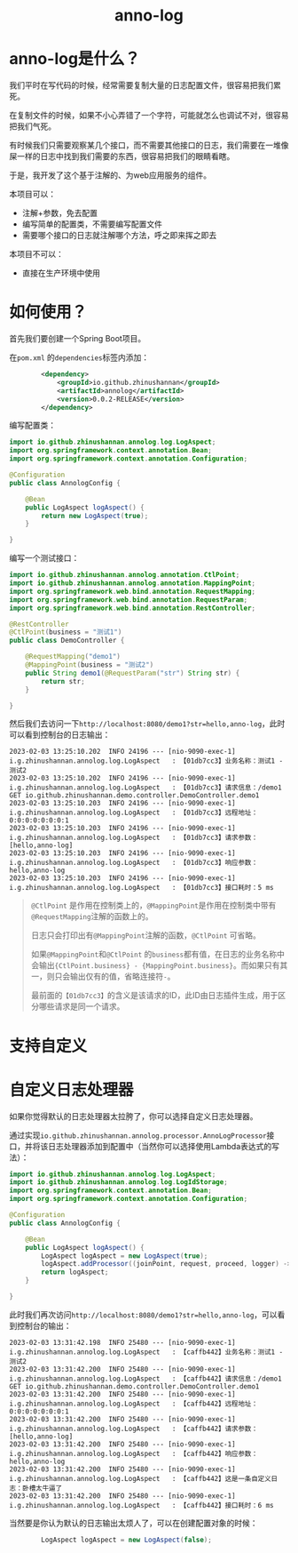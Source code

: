 <div style="text-align: center;"><h1>anno-log</h1></div>

# anno-log是什么？

我们平时在写代码的时候，经常需要复制大量的日志配置文件，很容易把我们累死。

在复制文件的时候，如果不小心弄错了一个字符，可能就怎么也调试不对，很容易把我们气死。

有时候我们只需要观察某几个接口，而不需要其他接口的日志，我们需要在一堆像屎一样的日志中找到我们需要的东西，很容易把我们的眼睛看瞎。

于是，我开发了这个基于注解的、为web应用服务的组件。

本项目可以：

- 注解+参数，免去配置
- 编写简单的配置类，不需要编写配置文件
- 需要哪个接口的日志就注解哪个方法，呼之即来挥之即去

本项目不可以：

- 直接在生产环境中使用

# 如何使用？

首先我们要创建一个Spring Boot项目。

在`pom.xml` 的`dependencies`标签内添加：

```xml
        <dependency>
            <groupId>io.github.zhinushannan</groupId>
            <artifactId>annolog</artifactId>
            <version>0.0.2-RELEASE</version>
        </dependency>
```

编写配置类：

```java
import io.github.zhinushannan.annolog.log.LogAspect;
import org.springframework.context.annotation.Bean;
import org.springframework.context.annotation.Configuration;

@Configuration
public class AnnologConfig {

    @Bean
    public LogAspect logAspect() {
        return new LogAspect(true);
    }

}
```

编写一个测试接口：

```java
import io.github.zhinushannan.annolog.annotation.CtlPoint;
import io.github.zhinushannan.annolog.annotation.MappingPoint;
import org.springframework.web.bind.annotation.RequestMapping;
import org.springframework.web.bind.annotation.RequestParam;
import org.springframework.web.bind.annotation.RestController;

@RestController
@CtlPoint(business = "测试1")
public class DemoController {

    @RequestMapping("demo1")
    @MappingPoint(business = "测试2")
    public String demo1(@RequestParam("str") String str) {
        return str;
    }

}
```

然后我们去访问一下`http://localhost:8080/demo1?str=hello,anno-log`，此时可以看到控制台的日志输出：

```text
2023-02-03 13:25:10.202  INFO 24196 --- [nio-9090-exec-1] i.g.zhinushannan.annolog.log.LogAspect   : 【01db7cc3】业务名称：测试1 - 测试2
2023-02-03 13:25:10.202  INFO 24196 --- [nio-9090-exec-1] i.g.zhinushannan.annolog.log.LogAspect   : 【01db7cc3】请求信息：/demo1 GET io.github.zhinushannan.demo.controller.DemoController.demo1
2023-02-03 13:25:10.203  INFO 24196 --- [nio-9090-exec-1] i.g.zhinushannan.annolog.log.LogAspect   : 【01db7cc3】远程地址：0:0:0:0:0:0:0:1
2023-02-03 13:25:10.203  INFO 24196 --- [nio-9090-exec-1] i.g.zhinushannan.annolog.log.LogAspect   : 【01db7cc3】请求参数：[hello,anno-log]
2023-02-03 13:25:10.203  INFO 24196 --- [nio-9090-exec-1] i.g.zhinushannan.annolog.log.LogAspect   : 【01db7cc3】响应参数：hello,anno-log
2023-02-03 13:25:10.203  INFO 24196 --- [nio-9090-exec-1] i.g.zhinushannan.annolog.log.LogAspect   : 【01db7cc3】接口耗时：5 ms
```

> `@CtlPoint` 是作用在控制类上的，`@MappingPoint`是作用在控制类中带有`@RequestMapping`注解的函数上的。
>
> 日志只会打印出有`@MappingPoint`注解的函数，`@CtlPoint` 可省略。
>
> 如果`@MappingPoint`和`@CtlPoint` 的`business`都有值，在日志的业务名称中会输出`{CtlPoint.business} - {MappingPoint.business}`。而如果只有其一，则只会输出仅有的值，省略连接符`-`。
>
> 最前面的`【01db7cc3】`的含义是该请求的ID，此ID由日志插件生成，用于区分哪些请求是同一个请求。

# 支持自定义

# 自定义日志处理器

如果你觉得默认的日志处理器太拉胯了，你可以选择自定义日志处理器。

通过实现`io.github.zhinushannan.annolog.processor.AnnoLogProcessor`接口，并将该日志处理器添加到配置中（当然你可以选择使用Lambda表达式的写法）：

```java
import io.github.zhinushannan.annolog.log.LogAspect;
import io.github.zhinushannan.annolog.log.LogIdStorage;
import org.springframework.context.annotation.Bean;
import org.springframework.context.annotation.Configuration;

@Configuration
public class AnnologConfig {

    @Bean
    public LogAspect logAspect() {
        LogAspect logAspect = new LogAspect(true);
        logAspect.addProcessor((joinPoint, request, proceed, logger) -> logger.info("【{}】这是一条自定义日志：{}", LogIdStorage.get(), "卧槽太牛逼了"));
        return logAspect;
    }

}
```

此时我们再次访问`http://localhost:8080/demo1?str=hello,anno-log`，可以看到控制台的输出：

```text
2023-02-03 13:31:42.198  INFO 25480 --- [nio-9090-exec-1] i.g.zhinushannan.annolog.log.LogAspect   : 【caffb442】业务名称：测试1 - 测试2
2023-02-03 13:31:42.200  INFO 25480 --- [nio-9090-exec-1] i.g.zhinushannan.annolog.log.LogAspect   : 【caffb442】请求信息：/demo1 GET io.github.zhinushannan.demo.controller.DemoController.demo1
2023-02-03 13:31:42.200  INFO 25480 --- [nio-9090-exec-1] i.g.zhinushannan.annolog.log.LogAspect   : 【caffb442】远程地址：0:0:0:0:0:0:0:1
2023-02-03 13:31:42.200  INFO 25480 --- [nio-9090-exec-1] i.g.zhinushannan.annolog.log.LogAspect   : 【caffb442】请求参数：[hello,anno-log]
2023-02-03 13:31:42.200  INFO 25480 --- [nio-9090-exec-1] i.g.zhinushannan.annolog.log.LogAspect   : 【caffb442】响应参数：hello,anno-log
2023-02-03 13:31:42.200  INFO 25480 --- [nio-9090-exec-1] i.g.zhinushannan.annolog.log.LogAspect   : 【caffb442】这是一条自定义日志：卧槽太牛逼了
2023-02-03 13:31:42.200  INFO 25480 --- [nio-9090-exec-1] i.g.zhinushannan.annolog.log.LogAspect   : 【caffb442】接口耗时：6 ms
```

当然要是你认为默认的日志输出太烦人了，可以在创建配置对象的时候：

```java
        LogAspect logAspect = new LogAspect(false);
```

